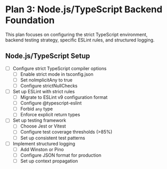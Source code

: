 # Plan 3: Node.js/TypeScript Backend Foundation

This plan focuses on configuring the strict TypeScript environment, backend testing strategy, specific ESLint rules, and structured logging.

## Node.js/TypeScript Setup

- [ ] Configure strict TypeScript compiler options
  - [ ] Enable strict mode in tsconfig.json
  - [ ] Set noImplicitAny to true
  - [ ] Configure strictNullChecks
- [ ] Set up ESLint with strict rules
  - [ ] Migrate to ESLint v9 configuration format
  - [ ] Configure @typescript-eslint
  - [ ] Forbid `any` type
  - [ ] Enforce explicit return types
- [ ] Set up testing framework
  - [ ] Choose Jest or Vitest
  - [ ] Configure test coverage thresholds (>85%)
  - [ ] Set up consistent test patterns
- [ ] Implement structured logging
  - [ ] Add Winston or Pino
  - [ ] Configure JSON format for production
  - [ ] Set up context propagation
